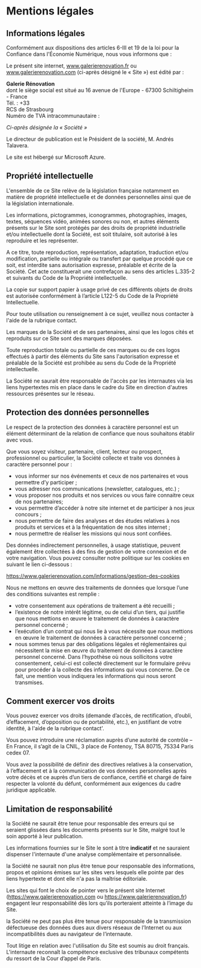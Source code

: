 ﻿# Mentions légales
## Informations légales
Conformément aux dispositions des articles 6-III et 19 de la loi pour la Confiance dans l'Économie Numérique, nous vous informons que :

Le présent site internet, www.galerierenovation.fr ou www.galerierenovation.com (ci-après désigné le « Site ») est édité par :

**Galerie Rénovation**<br>
dont le siège social est situé au 16 avenue de l'Europe - 67300 Schiltigheim - France<br>
Tél. : +33 <br>
RCS de Strasbourg <br>
Numéro de TVA intracommunautaire : 

*Ci-après désignée la « Société »*

Le directeur de publication est le Président de la société, M. Andrés Talavera.

Le site est hébergé sur Microsoft Azure.

## Propriété intellectuelle
L'ensemble de ce Site relève de la législation française notamment en matière de propriété intellectuelle et de données personnelles ainsi que de la législation internationale.

Les informations, pictogrammes, iconogrammes, photographies, images, textes, séquences vidéo, animées sonores ou non, et autres éléments présents sur le Site sont protégés par des droits de propriété industrielle et/ou intellectuelle dont la Société, est soit titulaire, soit autorisé à les reproduire et les représenter.

A ce titre, toute reproduction, représentation, adaptation, traduction et/ou modification, partielle ou intégrale ou transfert par quelque procédé que ce soit, est interdite sans autorisation expresse, préalable et écrite de la Société. Cet acte constituerait une contrefaçon au sens des articles L.335-2 et suivants du Code de la Propriété intellectuelle.

La copie sur support papier à usage privé de ces différents objets de droits est autorisée conformément à l’article L122-5 du Code de la Propriété Intellectuelle.

Pour toute utilisation ou renseignement à ce sujet, veuillez nous contacter à l'aide de la rubrique <a data-bs-toggle="modal" data-bs-target="#contact-modal">contact</a>.

Les marques de la Société et de ses partenaires, ainsi que les logos cités et reproduits sur ce Site sont des marques déposées.

Toute reproduction totale ou partielle de ces marques ou de ces logos effectués à partir des éléments du Site sans l'autorisation expresse et préalable de la Société est prohibée au sens du Code de la Propriété intellectuelle.

La Société ne saurait être responsable de l'accès par les internautes via les liens hypertextes mis en place dans le cadre du Site en direction d'autres ressources présentes sur le réseau.

## Protection des données personnelles
Le respect de la protection des données à caractère personnel est un élément déterminant de la relation de confiance que nous souhaitons établir avec vous.

Que vous soyez visiteur, partenaire, client, lecteur ou prospect, professionnel ou particulier, la Société collecte et traite vos données à caractère personnel pour :

- vous informer sur nos événements et ceux de nos partenaires et vous permettre d’y participer ;
- vous adresser nos communications (newsletter, catalogues, etc.) ;
- vous proposer nos produits et nos services ou vous faire connaitre ceux de nos partenaires;
- vous permettre d’accéder à notre site internet et de participer à nos jeux concours ;
- nous permettre de faire des analyses et des études relatives à nos produits et services et à la fréquentation de nos sites internet ;
- nous permettre de réaliser les missions qui nous sont confiées.

Des données indirectement personnelles, à usage statistique, peuvent également être collectées à des fins de gestion de votre connexion et de votre navigation. Vous pouvez consulter notre politique sur les cookies en suivant le lien ci-dessous :

https://www.galerierenovation.com/informations/gestion-des-cookies

Nous ne mettons en œuvre des traitements de données que lorsque l’une des conditions suivantes est remplie :

- votre consentement aux opérations de traitement a été recueilli ;
- l’existence de notre intérêt légitime, ou de celui d’un tiers, qui justifie que nous mettions en œuvre le traitement de données à caractère personnel concerné ;
- l’exécution d’un contrat qui nous lie à vous nécessite que nous mettions en œuvre le traitement de données à caractère personnel concerné ;
- nous sommes tenus par des obligations légales et réglementaires qui nécessitent la mise en œuvre du traitement de données à caractère personnel concerné.
Dans l’hypothèse où nous sollicitons votre consentement, celui-ci est collecté directement sur le formulaire prévu pour procéder à la collecte des informations qui vous concerne. De ce fait, une mention vous indiquera les informations qui nous seront transmises.

## Comment exercer vos droits
Vous pouvez exercer vos droits (demande d’accès, de rectification, d’oubli, d’effacement, d’opposition ou de portabilité, etc.), en justifiant de votre identité, à l'aide de la rubrique <a data-bs-toggle="modal" data-bs-target="#contact-modal">contact</a>'.

Vous pouvez introduire une réclamation auprès d’une autorité de contrôle – En France, il s’agit de la CNIL, 3 place de Fontenoy, TSA 80715, 75334 Paris cedex 07.

Vous avez la possibilité de définir des directives relatives à la conservation, à l’effacement et à la communication de vos données personnelles après votre décès et ce auprès d’un tiers de confiance, certifié et chargé de faire respecter la volonté du défunt, conformément aux exigences du cadre juridique applicable.

## Limitation de responsabilité
la Société ne saurait être tenue pour responsable des erreurs qui se seraient glissées dans les documents présents sur le Site, malgré tout le soin apporté à leur publication.

Les informations fournies sur le Site le sont à titre **indicatif** et ne sauraient dispenser l'internaute d'une analyse complémentaire et personnalisée.

la Société ne saurait non plus être tenue pour responsable des informations, propos et opinions émises sur les sites vers lesquels elle pointe par des liens hypertexte et dont elle n'a pas la maîtrise éditoriale.

Les sites qui font le choix de pointer vers le présent site Internet (https://www.galerierenovation.com ou https://www.galerierenovation.fr) engagent leur responsabilité dès lors qu’ils porteraient atteinte à l’image du Site.

la Société ne peut pas plus être tenue pour responsable de la transmission défectueuse des données dues aux divers réseaux de l’Internet ou aux incompatibilités dues au navigateur de l’internaute.

Tout litige en relation avec l'utilisation du Site est soumis au droit français. L'internaute reconnaît la compétence exclusive des tribunaux compétents du ressort de la Cour d’appel de Paris.